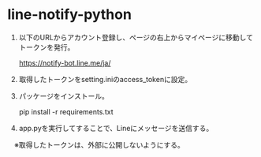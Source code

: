 # line-notify-python

1. 以下のURLからアカウント登録し、ページの右上からマイページに移動してトークンを発行。

   https://notify-bot.line.me/ja/
2. 取得したトークンをsetting.iniのaccess_tokenに設定。

3. パッケージをインストール。

   pip install -r requirements.txt

4. app.pyを実行してすることで、Lineにメッセージを送信する。

　※取得したトークンは、外部に公開しないようにする。
